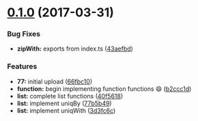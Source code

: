 <a name="0.1.0"></a>
# [0.1.0](https://github.com/TylorS/77/compare/66fbc10...v0.1.0) (2017-03-31)


### Bug Fixes

* **zipWith:** exports from index.ts ([43aefbd](https://github.com/TylorS/77/commit/43aefbd))


### Features

* **77:** initial upload ([66fbc10](https://github.com/TylorS/77/commit/66fbc10))
* **function:** begin implementing function functions :smile: ([b2ccc1d](https://github.com/TylorS/77/commit/b2ccc1d))
* **list:** complete list functions ([40f5618](https://github.com/TylorS/77/commit/40f5618))
* **list:** implement uniqBy ([77b5b49](https://github.com/TylorS/77/commit/77b5b49))
* **list:** implement uniqWith ([3d3fc6c](https://github.com/TylorS/77/commit/3d3fc6c))



